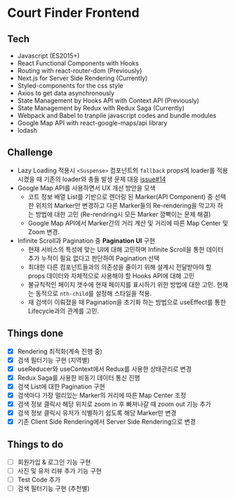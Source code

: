 # Court Finder Frontend

## Tech
- Javascript (ES2015+)
- React Functional Components with Hooks
- Routing with react-router-dom (Previously)
- Next.js for Server Side Rendering (Currently)
- Styled-components for the css style
- Axios to get data asynchronously
- State Management by Hooks API with Context API (Previously)
- State Management by Redux with Redux Saga (Currently)
- Webpack and Babel to tranpile javascript codes and bundle modules
- Google Map API with react-google-maps/api library
- lodash

## Challenge
- Lazy Loading 적용시 `<Suspense>` 컴포넌트의 `fallback` props에 loader를 적용시켰을 때 기존의 loader와 충돌 발생 문제 대응 [issue#14](https://github.com/park78951/court-finder/issues/7)
- Google Map API를 사용하면서 UX 개선 방안을 모색
  - 코트 정보 배열 List를 기반으로 렌더링 된 Marker(API Component) 중 선택한 위치의 Marker만 변경하고 다른 Marker들의 Re-rendering을 막고자 하는 방법에 대한 고민 (Re-rendring시 모든 Marker 깜빡이는 문제 해결)
  - Google Map API에서 Marker간의 거리 계산 및 거리에 따른 Map Center 및 Zoom 변경.
- Infinite Scroll과 Pagination 중 **Pagination UI** 구현
  - 현재 서비스의 특성에 맞는 UI에 대해 고민하며 Infinite Scroll을 통한 데이터 추가 누적이 필요 없다고 판단하여 Pagination 선택 
  - 최대한 다른 컴포넌트들과의 의존성을 줄이기 위해 설계시 전달받아야 할 props 데이터와 자체적으로 사용해야 할 Hooks API에 대해 고민
  - 불규칙적인 페이지 갯수에 현재 페이지를 표시하기 위한 방법에 대한 고민. 현재는 동적으로 `nth-child`를 설정해 스타일을 적용.
  - 재 검색이 이뤄졌을 때 Pagination을 초기화 하는 방법으로 useEffect를 통한 Lifecycle과의 관계를 고민.

## Things done
- [x] Rendering 최적화(계속 진행 중)
- [x] 검색 필터기능 구현 (지역별)
- [x] useReducer와 useContext에서 Redux를 사용한 상태관리로 변경
- [x] Redux Saga를 사용한 비동기 데이터 통신 진행
- [x] 검색 List에 대한 Pagination 구현
- [x] 검색마다 가장 멀리있는 Marker의 거리에 따른 Map Center 조정
- [x] 검색 정보 클릭시 해당 위치로 zoom in 후 빠져나갈 때 zoom out 기능 추가
- [x] 검색 정보 클릭시 유저가 식별하기 쉽도록 해당 Marker만 변경
- [x] 기존 Client Side Rendering에서 Server Side Rendering으로 변경

## Things to do
- [ ] 회원가입 & 로그인 기능 구현
- [ ] 사진 및 유저 리뷰 추가 기능 구현
- [ ] Test Code 추가
- [ ] 검색 필터기능 구현 (추천별)